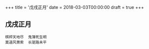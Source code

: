 +++
title = '戊戌正月'
date = 2018-03-03T00:00:00
draft = true
+++
## 戊戌正月

```text
棋枰天地尽  鬼簿死生明
莫道风萧索  长驱路未平
```
